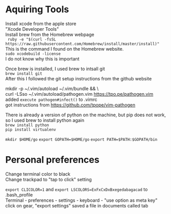 Aquiring Tools
=============

Install xcode from the apple store  
"Xcode Developer Tools"  
Install brew from the Homebrew webpage  
` ruby -e "$(curl -fsSL https://raw.githubusercontent.com/Homebrew/install/master/install)"`  
This is the command I found on the Homebrew website.  
`sudo xcodebuild -license`  
I do not know why this is important  

Once brew is installed, I used brew to intsall git  
`brew install git`  
After this I followed the git setup instructions from the github website  

mkdir -p ~/.vim/autoload ~/.vim/bundle && \  
curl -LSso ~/.vim/autoload/pathogen.vim https://tpo.pe/pathogen.vim  
added `execute pathogen#infect()` to .vimrc  
got instructions from https://github.com/tpope/vim-pathogen  

There is already a version of python on the machine, but pip does not work, so I used brew to install python again  
`brew install python`  
`pip install virtualenv`  

`mkdir $HOME/go`
`export GOPATH=$HOME/go`
`export PATH=$PATH:$GOPATH/bin`


Personal preferences
=============

Change terminal color to black  
Change trackpad to "tap to click" setting  

`export CLICOLOR=1` and `export LSCOLORS=ExFxCxDxBxegedabagacad` to .bash_profile  
Terminal - preferences - settings - keyboard - "use option as meta key"  
click on gear, "export settings" saved a file in documents called tab  


